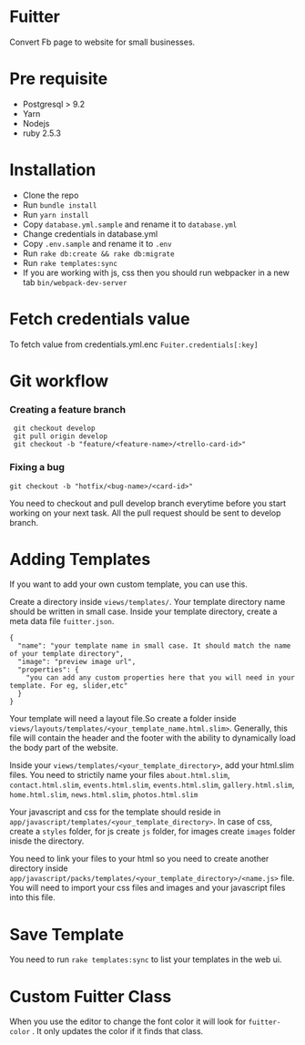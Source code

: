# Fuitter

Convert Fb page to website for small businesses.

# Pre requisite

- Postgresql > 9.2
- Yarn
- Nodejs
- ruby 2.5.3

# Installation

- Clone the repo
- Run `bundle install`
- Run `yarn install`
- Copy `database.yml.sample` and rename it to `database.yml`
- Change credentials in database.yml
- Copy `.env.sample` and rename it to `.env`
- Run `rake db:create && rake db:migrate`
- Run `rake templates:sync`
- If you are working with js, css then you should run webpacker in a new tab `bin/webpack-dev-server`

# Fetch credentials value
To fetch value from credentials.yml.enc `Fuiter.credentials[:key]`

# Git workflow

### Creating a feature branch
```
 git checkout develop
 git pull origin develop
 git checkout -b "feature/<feature-name>/<trello-card-id>"
```

### Fixing a bug
```
git checkout -b "hotfix/<bug-name>/<card-id>"
```

You need to checkout and pull develop branch everytime before you start working on your next task. All the pull request should be sent to develop branch.

# Adding Templates

If you want to add your own custom template, you can use this.

Create a directory inside `views/templates/`. Your template directory name should be written in small case. Inside your template directory, create a meta data file `fuitter.json`.

```
{
  "name": "your template name in small case. It should match the name of your template directory",
  "image": "preview image url",
  "properties": {
    "you can add any custom properties here that you will need in your template. For eg, slider,etc"
  }
}
```

Your template will need a layout file.So create a folder inside `views/layouts/templates/<your_template_name.html.slim>`. Generally, this file will contain the header and the footer with the ability to dynamically load the body part of the website.

Inside your `views/templates/<your_template_directory>`, add your html.slim files. You need to strictily name your files `about.html.slim`, `contact.html.slim`, `events.html.slim`, `events.html.slim`, `gallery.html.slim`, `home.html.slim`, `news.html.slim`, `photos.html.slim`

Your javascript and css for the template should reside in `app/javascript/templates/<your_template_directory>`. In case of css, create a `styles` folder, for js create `js` folder, for images create `images` folder inisde the directory.

You need to link your files to your html so you need to create another directory inside `app/javascript/packs/templates/<your_template_directory>/<name.js>` file. You will need to import your css files and images and your javascript files into this file.


# Save Template

You need to run `rake templates:sync` to list your templates in the web ui.

# Custom Fuitter Class

When you use the editor to change the font color it will look for `fuitter-color` . It only updates the color if it finds that class.
